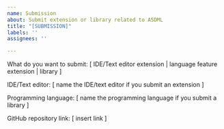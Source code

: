 ```yaml
---
name: Submission
about: Submit extension or library related to ASDML
title: "[SUBMISSION]"
labels: ''
assignees: ''

---
```


What do you want to submit: [ IDE/Text editor extension | language feature extension | library ]

IDE/Text editor: [ name the IDE/text editor if you submit an extension ]

Programming language: [ name the programming language if you submit a library ]

GitHub repository link: [ insert link ]

